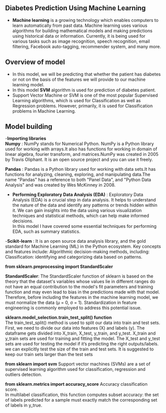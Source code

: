 ## Diabetes Prediction Using Machine Learning
- **Machine learning** is a growing technology which enables computers to learn automatically from past data. Machine learning uses various algorithms for building mathematical      models and making predictions using historical data or information. Currently, it is being used for various tasks such as image recognition, speech recognition, email            filtering, Facebook auto-tagging, recommender system, and many more.

## Overview of model
- In this model, we will be predicting that whether the patient has diabetes or not on the basis of the features we will provide to our machine learning model.
- In this model **SVM** algorithm is used for prediction of diabetes patient.
- Support Vector Machine or SVM is one of the most popular Supervised Learning algorithms, which is used for Classification as well as Regression problems. However, primarily,     it is used for Classification problems in Machine Learning.

## Model building
-**Importing libraries** <br>
 **Numpy** : NumPy stands for Numerical Python. NumPy is a Python library used for working with arrays.It also has functions for working in domain of linear algebra, fourier                  transform, and matrices.NumPy was created in 2005 by Travis Oliphant. It is an open source project and you can use it freely. <br>

 **Pandas** : Pandas is a Python library used for working with data sets.It has functions for analyzing, cleaning, exploring, and manipulating data.The name "Pandas" has a                     reference to both "Panel Data", and "Python Data Analysis" and was created by Wes McKinney in 2008.

- **Performing Exploratory Data Analysis (EDA)** : Exploratory Data Analysis (EDA) is a crucial step in data analysis. It helps to understand the nature of the data and                      identify any patterns or trends hidden within it. We can gain insights into the data using various visualization techniques and statistical methods, which can help               make informed decisions. <br>
            In this model I have covered some essential techniques for performing EDA, such as summary statistics.

-**Scikit-learn** : It is an open source data analysis library, and the gold standard for Machine Learning (ML) in the Python ecosystem. Key concepts and features include:                           Algorithmic decision-making methods, including: Classification: identifying and categorizing data based on patterns. <br>

**from sklearn.preprocessing import StandardScaler** <br>

**StandardScaler**: The StandardScaler function of sklearn is based on the theory that the dataset's variables whose values lie in different ranges do not have an equal                              contribution to the model's fit parameters and training function and may even lead to bias in the predictions made with that model. Therefore, before                             including the features in the machine learning model, we must normalize the data (µ = 0, σ = 1). Standardization in feature engineering is commonly employed                      to address this potential issue.

**sklearn.model_selection.train_test_split() function** <br>
The train_test_split() method is used to split our data into train and test sets. First, we need to divide our data into features (X) and labels (y). The dataframe gets divided into X_train, X_test, y_train, and y_test. X_train and y_train sets are used for training and fitting the model. The X_test and y_test sets are used for testing the model if it’s predicting the right outputs/labels. we can explicitly test the size of the train and test sets. It is suggested to keep our train sets larger than the test sets

**from sklearn import svm**
  Support vector machines (SVMs) are a set of supervised learning algorithm used for classification, regression and outliers detection.

**from sklearn.metrics import accuracy_score**
Accuracy classification score. <br>
In multilabel classification, this function computes subset accuracy: the set of labels predicted for a sample must exactly match the corresponding set of labels in y_true.
